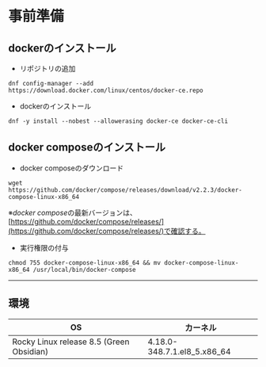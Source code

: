 # 事前準備

## dockerのインストール

- リポジトリの追加

`dnf config-manager --add https://download.docker.com/linux/centos/docker-ce.repo`

- dockerのインストール

`dnf -y install --nobest --allowerasing docker-ce docker-ce-cli`

## docker composeのインストール

- docker composeのダウンロード

`wget https://github.com/docker/compose/releases/download/v2.2.3/docker-compose-linux-x86_64`

※*docker compose*の最新バージョンは、[https://github.com/docker/compose/releases/](https://github.com/docker/compose/releases/)で確認する。

- 実行権限の付与

`chmod 755 docker-compose-linux-x86_64 && mv docker-compose-linux-x86_64 /usr/local/bin/docker-compose `

---
## 環境

| OS | カーネル |
| --- | --- |
| Rocky Linux release 8.5 (Green Obsidian) | 4.18.0-348.7.1.el8_5.x86_64 |
